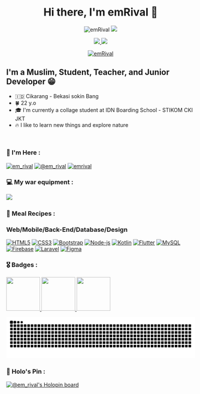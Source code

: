 <h1 align="center">Hi there, I'm emRival 👋</h1>

<p align="center"> <img src="https://komarev.com/ghpvc/?username=emRival&label=Profile%20views&color=0e75b6&style=flat" alt="emRival" /> <a href="https://wakatime.com/@1ae5f7a1-269e-4114-aa66-e711b8b0204d"> <img src="https://wakatime.com/badge/user/1ae5f7a1-269e-4114-aa66-e711b8b0204d.svg"/> </a> </p>



<p align="center"> <a href="https://www.youtube.com/UCdQCvC2fL29rr46vpeOSd7w" </a><img src="https://img.shields.io/youtube/channel/subscribers/UCdQCvC2fL29rr46vpeOSd7w?label=Subscrabers&logo=Youtube&style=for-the-badge" />  <img src="https://img.shields.io/github/followers/emRival?label=Followers&logo=Github&style=for-the-badge" /> </p>
<p align="center"><a href="https://github.com/ryo-ma/github-profile-trophy"><img src="https://github-profile-trophy.vercel.app/?username=emRival&row=1&no-frame=true" alt="emRival" /></a></p>

## I'm a Muslim, Student, Teacher, and Junior Developer 😁

- 🇮🇩 Cikarang - Bekasi sokin Bang
- 🍀 22 y.o
- 🎓 I'm currently a collage student at IDN Boarding School - STIKOM CKI JKT
- 🔥 I like to learn new things and explore nature

<br>

### 🙌 I'm Here :
<p align="left">
<a href="https://instagram.com/em_rival" target="blank"><img align="center" src="https://raw.githubusercontent.com/rahuldkjain/github-profile-readme-generator/master/src/images/icons/Social/instagram.svg" alt="em_rival" height="30" width="40" /></a>
<a href="https://medium.com/@em_rival" target="blank"><img align="center" src="https://raw.githubusercontent.com/rahuldkjain/github-profile-readme-generator/master/src/images/icons/Social/medium.svg" alt="@em_rival" height="30" width="40" /></a>
<a href="https://dev.to/emrival" target="blank"><img align="center" src="https://cdn.jsdelivr.net/npm/simple-icons@3.0.1/icons/dev-dot-to.svg" alt="emrival" height="30" width="40" /></a>
</p>

### 💻  My war equipment :
<img width="170px"  src="https://img.shields.io/badge/Apple-MacBook_Pro_M1_2020-2?label=Apple&logo=Apple&style=for-the-badge" />

### 🍳 Meal Recipes :

<p align="left">
<h3>Web/Mobile/Back-End/Database/Design</h3>
<a href="https://developer.mozilla.org/en-US/docs/Glossary/HTML5" target="_blank" rel="noreferrer"><img src="https://raw.githubusercontent.com/danielcranney/readme-generator/main/public/icons/skills/html5-colored.svg" width="36" height="36" alt="HTML5" /></a>
<a href="https://www.w3.org/TR/CSS/#css" target="_blank" rel="noreferrer"><img src="https://raw.githubusercontent.com/danielcranney/readme-generator/main/public/icons/skills/css3-colored.svg" width="36" height="36" alt="CSS3" /></a>
<a href="https://getbootstrap.com/" target="_blank" rel="noreferrer"><img src="https://raw.githubusercontent.com/danielcranney/readme-generator/main/public/icons/skills/bootstrap-colored.svg" width="36" height="36" alt="Bootstrap" /></a>
<a href="https://node.com/" target="_blank" rel="noreferrer"><img src="https://raw.githubusercontent.com/danielcranney/readme-generator/main/public/icons/skills/nodejs-colored.svg" width="36" height="36" alt="Node-js" /></a>
<a href="https://kotlinlang.org/" target="_blank" rel="noreferrer"><img src="https://raw.githubusercontent.com/danielcranney/readme-generator/main/public/icons/skills/kotlin-colored.svg" width="36" height="36" alt="Kotlin" /></a>
<a href="https://flutter.dev/" target="_blank" rel="noreferrer"><img src="https://raw.githubusercontent.com/danielcranney/readme-generator/main/public/icons/skills/flutter-colored.svg" width="36" height="36" alt="Flutter" /></a>
<a href="https://www.mysql.com/" target="_blank" rel="noreferrer"><img src="https://raw.githubusercontent.com/danielcranney/readme-generator/main/public/icons/skills/mysql-colored.svg" width="36" height="36" alt="MySQL" /></a>
<a href="https://firebase.google.com/" target="_blank" rel="noreferrer"><img src="https://raw.githubusercontent.com/danielcranney/readme-generator/main/public/icons/skills/firebase-colored.svg" width="36" height="36" alt="Firebase" /></a>
<a href="https://laravel.com/" target="_blank" rel="noreferrer"><img src="https://raw.githubusercontent.com/danielcranney/readme-generator/main/public/icons/skills/laravel-colored.svg" width="36" height="36" alt="Laravel" /></a>
<a href="https://www.figma.com/" target="_blank" rel="noreferrer"><img src="https://raw.githubusercontent.com/danielcranney/readme-generator/main/public/icons/skills/figma-colored.svg" width="36" height="36" alt="Figma" /></a>
</p>

### 🎖️ Badges :

<div>
  <a href="https://www.cloudskillsboost.google/public_profiles/8d99796b-c140-4242-b585-2eb8ac63bc06" target="_blank">
      <img src="https://templates.images.credential.net/16590187933301617801540872729153.png" width="90" height="90" />
  </a>
  <a href="https://www.credly.com/earner/earned/badge/57bc9569-8a74-4a75-b1e7-c0f472d62fa3" target="_blank">
      <img src="https://images.credly.com/images/ae2f5bae-b110-4ea1-8e26-77cf5f76c81e/GCC_badge_IT_Support_1000x1000.png" width="90" height="90" />
  </a>
  <a href="https://dev.to/emrival" target="_blank">
      <img src="https://dev-to-uploads.s3.amazonaws.com/uploads/badge/badge_image/131/hacktoberfest-2021-badge.png" width="90" height="90" />
  </a>
</div>

![snake gif](https://github.com/emRival/emRival/blob/output/github-contribution-grid-snake-dark.svg)

### 🦖 Holo's Pin :

[![@em_rival's Holopin board](https://holopin.me/em_rival)](https://holopin.io/@em_rival)


